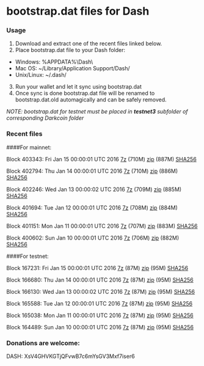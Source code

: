 # bootstrap.dat files for Dash

### Usage

1. Download and extract one of the recent files linked below.
2. Place bootstrap.dat file to your Dash folder:
 - Windows: %APPDATA%\Dash\
 - Mac OS: ~/Library/Application Support/Dash/
 - Unix/Linux: ~/.dash/
3. Run your wallet and let it sync using bootstrap.dat
4. Once sync is done bootstrap.dat file will be renamed to bootstrap.dat.old automagically and can be safely removed.

_NOTE: bootstrap.dat for testnet must be placed in **testnet3** subfolder of corresponding Darkcoin folder_

### Recent files

####For mainnet:

Block 403343: Fri Jan 15 00:00:01 UTC 2016 [7z](https://transfer.sh/cSSuo/bootstrap.dat.20160115.7z) (710M) [zip]() (887M) [SHA256](https://transfer.sh/Xh0xX/sha256.txt)

Block 402794: Thu Jan 14 00:00:01 UTC 2016 [7z](https://transfer.sh/44z2j/bootstrap.dat.20160114.7z) (710M) [zip](https://transfer.sh/15FafN/bootstrap.dat.20160114.zip) (886M) [SHA256](https://transfer.sh/E2Rzi/sha256.txt)

Block 402246: Wed Jan 13 00:00:02 UTC 2016 [7z](https://transfer.sh/3XdZJ/bootstrap.dat.20160113.7z) (709M) [zip](https://transfer.sh/EdurV/bootstrap.dat.20160113.zip) (885M) [SHA256](https://transfer.sh/T3Nmc/sha256.txt)

Block 401694: Tue Jan 12 00:00:01 UTC 2016 [7z](https://transfer.sh/O8Rw2/bootstrap.dat.20160112.7z) (708M) [zip](https://transfer.sh/cGq69/bootstrap.dat.20160112.zip) (884M) [SHA256](https://transfer.sh/Es75j/sha256.txt)

Block 401151: Mon Jan 11 00:00:01 UTC 2016 [7z](https://transfer.sh/mf9Xn/bootstrap.dat.20160111.7z) (707M) [zip](https://transfer.sh/BnHFs/bootstrap.dat.20160111.zip) (883M) [SHA256](https://transfer.sh/16Czu4/sha256.txt)

Block 400602: Sun Jan 10 00:00:01 UTC 2016 [7z](https://transfer.sh/Jp77T/bootstrap.dat.20160110.7z) (706M) [zip](https://transfer.sh/OMDyl/bootstrap.dat.20160110.zip) (882M) [SHA256](https://transfer.sh/lxfz8/sha256.txt)

####For testnet:

Block 167231: Fri Jan 15 00:00:01 UTC 2016 [7z](https://transfer.sh/95V9v/bootstrap.dat.20160115.7z) (87M) [zip](https://transfer.sh/yiREB/bootstrap.dat.20160115.zip) (95M) [SHA256](https://transfer.sh/12gvBY/sha256.txt)

Block 166680: Thu Jan 14 00:00:01 UTC 2016 [7z](https://transfer.sh/19XBPl/bootstrap.dat.20160114.7z) (87M) [zip](https://transfer.sh/16Hbsc/bootstrap.dat.20160114.zip) (95M) [SHA256](https://transfer.sh/ok3TQ/sha256.txt)

Block 166130: Wed Jan 13 00:00:02 UTC 2016 [7z](https://transfer.sh/CHvqu/bootstrap.dat.20160113.7z) (87M) [zip](https://transfer.sh/ry5ew/bootstrap.dat.20160113.zip) (95M) [SHA256](https://transfer.sh/16UHLY/sha256.txt)

Block 165588: Tue Jan 12 00:00:01 UTC 2016 [7z](https://transfer.sh/dTlI8/bootstrap.dat.20160112.7z) (87M) [zip](https://transfer.sh/14v3jx/bootstrap.dat.20160112.zip) (95M) [SHA256](https://transfer.sh/101a0Q/sha256.txt)

Block 165038: Mon Jan 11 00:00:01 UTC 2016 [7z](https://transfer.sh/1KAmB/bootstrap.dat.20160111.7z) (87M) [zip](https://transfer.sh/3f0rG/bootstrap.dat.20160111.zip) (95M) [SHA256](https://transfer.sh/rUc07/sha256.txt)

Block 164489: Sun Jan 10 00:00:01 UTC 2016 [7z](https://transfer.sh/mG9Ta/bootstrap.dat.20160110.7z) (87M) [zip](https://transfer.sh/SLlEG/bootstrap.dat.20160110.zip) (95M) [SHA256](https://transfer.sh/v42un/sha256.txt)

### Donations are welcome:

DASH: XsV4GHVKGTjQFvwB7c6mYsGV3Mxf7iser6
